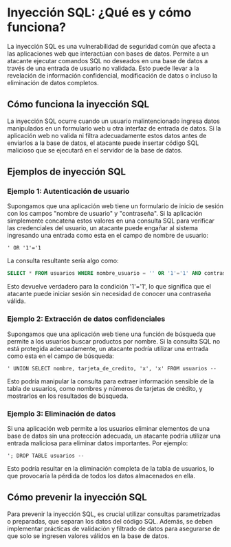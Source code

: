 # Inyección SQL: ¿Qué es y cómo funciona?

La inyección SQL es una vulnerabilidad de seguridad común que afecta a las aplicaciones web que interactúan con bases de datos. Permite a un atacante ejecutar comandos SQL no deseados en una base de datos a través de una entrada de usuario no validada. Esto puede llevar a la revelación de información confidencial, modificación de datos o incluso la eliminación de datos completos.

## Cómo funciona la inyección SQL

La inyección SQL ocurre cuando un usuario malintencionado ingresa datos manipulados en un formulario web u otra interfaz de entrada de datos. Si la aplicación web no valida ni filtra adecuadamente estos datos antes de enviarlos a la base de datos, el atacante puede insertar código SQL malicioso que se ejecutará en el servidor de la base de datos.

## Ejemplos de inyección SQL

### Ejemplo 1: Autenticación de usuario

Supongamos que una aplicación web tiene un formulario de inicio de sesión con los campos "nombre de usuario" y "contraseña". Si la aplicación simplemente concatena estos valores en una consulta SQL para verificar las credenciales del usuario, un atacante puede engañar al sistema ingresando una entrada como esta en el campo de nombre de usuario:

```
' OR '1'='1
```

La consulta resultante sería algo como:

```sql
SELECT * FROM usuarios WHERE nombre_usuario = '' OR '1'='1' AND contraseña = 'contraseña'
```

Esto devuelve verdadero para la condición '1'='1', lo que significa que el atacante puede iniciar sesión sin necesidad de conocer una contraseña válida.

### Ejemplo 2: Extracción de datos confidenciales

Supongamos que una aplicación web tiene una función de búsqueda que permite a los usuarios buscar productos por nombre. Si la consulta SQL no está protegida adecuadamente, un atacante podría utilizar una entrada como esta en el campo de búsqueda:

```
' UNION SELECT nombre, tarjeta_de_credito, 'x', 'x' FROM usuarios --
```

Esto podría manipular la consulta para extraer información sensible de la tabla de usuarios, como nombres y números de tarjetas de crédito, y mostrarlos en los resultados de búsqueda.

### Ejemplo 3: Eliminación de datos

Si una aplicación web permite a los usuarios eliminar elementos de una base de datos sin una protección adecuada, un atacante podría utilizar una entrada maliciosa para eliminar datos importantes. Por ejemplo:

```
'; DROP TABLE usuarios --
```

Esto podría resultar en la eliminación completa de la tabla de usuarios, lo que provocaría la pérdida de todos los datos almacenados en ella.

## Cómo prevenir la inyección SQL

Para prevenir la inyección SQL, es crucial utilizar consultas parametrizadas o preparadas, que separan los datos del código SQL. Además, se deben implementar prácticas de validación y filtrado de datos para asegurarse de que solo se ingresen valores válidos en la base de datos.
```

